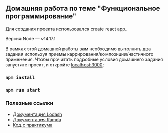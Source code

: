 ## Домашняя работа по теме "Функциональное программирование"

Для создания проекта использовался create react app.

Версия Node — v14.17.1

В рамках этой домашней работы вам необходимо выполнить два задания используя приемы каррирования/композиции/частичного применения.
Чтобы прочитать подробные условия домашнего задания запустите проект, и откройте [localhost:3000](http://localhost:3000/);

### `npm install`

### `npm run start`

### Полезные ссылки

-   [Документация Lodash](https://lodash.com/docs/4.17.15)
-   [Документация Ramda](https://ramdajs.com/docs/)
-   [Код с практикума](https://github.com/MoonW1nd/fp-live-coding)
